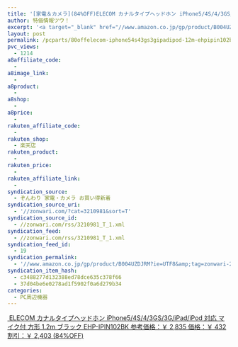 ```yaml
---
title: '[家電＆カメラ](84%OFF)ELECOM カナルタイプヘッドホン iPhone5/4S/4/3GS/3G/iPad/iPod 対応 マイク付 方形 1.2m ブラック EHP-IPIN102BK ￥432'
author: 特価情報ツウ！
excerpt: '<a target="_blank" href="//www.amazon.co.jp/gp/product/B004UZDJRM?ie=UTF8&amp;tag=zonwari-22&amp;linkCode=as2&amp;camp=247&amp;creative=7399&amp;creativeASIN=B004UZDJRM"><img src="//ecx.images-amazon.com/images/I/41ICNfPtRGL._SL100_.jpg"><br>ELECOM &#12459;&#12490;&#12523;&#12479;&#12452;&#12503;&#12504;&#12483;&#12489;&#12507;&#12531; iPhone5/4S/4/3GS/3G/iPad/iPod &#23550;&#24540; &#12510;&#12452;&#12463;&#20184; &#26041;&#24418; 1.2m &#12502;&#12521;&#12483;&#12463; EHP-IPIN102BK<br>&#21442;&#32771;&#20385;&#26684;&#65306;&#65509; 2,835<br>&#20385;&#26684;&#65306;&#65509; 432<br>&#21106;&#24341;&#65306;&#65509; 2,403 (84%OFF)</a>'
layout: post
permalink: /pcparts/80offelecom-iphone54s43gs3gipadipod-12m-ehpipin102bk-540.html
pvc_views:
  - 1214
a8affiliate_code:
  -
a8image_link:
  -
a8product:
  -
a8shop:
  -
a8price:
  -
rakuten_affiliate_code:
  -
rakuten_shop:
  - 楽天店
rakuten_product:
  -
rakuten_price:
  -
rakuten_affiliate_link:
  -
syndication_source:
  - ぞんわり 家電・カメラ お買い得新着
syndication_source_uri:
  - '//zonwari.com/?cat=3210981&sort=T'
syndication_source_id:
  - //zonwari.com/rss/3210981_T_1.xml
syndication_feed:
  - //zonwari.com/rss/3210981_T_1.xml
syndication_feed_id:
  - 19
syndication_permalink:
  - '//www.amazon.co.jp/gp/product/B004UZDJRM?ie=UTF8&amp;tag=zonwari-22&amp;linkCode=as2&amp;camp=247&amp;creative=7399&amp;creativeASIN=B004UZDJRM'
syndication_item_hash:
  - c3488277d132388ed78dce635c378f66
  - 37d04be6e0278ad1f5902f0a6d279b34
categories:
  - PC周辺機器
---
```

[<img src='//i0.wp.com/ecx.images-amazon.com/images/I/41ICNfPtRGL._SL150_.jpg?w=546' title="" alt="" data-recalc-dims="1" />
ELECOM カナルタイプヘッドホン iPhone5/4S/4/3GS/3G/iPad/iPod 対応 マイク付 方形 1.2m ブラック EHP-IPIN102BK
参考価格：￥ 2,835
価格：￥ 432
割引：￥ 2,403 (84%OFF)][1]

 [1]: //www.amazon.co.jp/gp/product/B004UZDJRM?ie=UTF8&#038;tag=tokkajohotsu-22&#038;linkCode=as2&#038;camp=247&#038;creative=7399&#038;creativeASIN=B004UZDJRM
